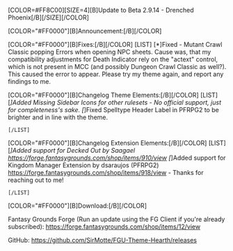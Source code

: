 [COLOR=#FF8C00][SIZE=4][B]Update to Beta 2.9.14 - Drenched Phoenix[/B][/SIZE][/COLOR]


[COLOR="#FF0000"][B]Announcement:[/B][/COLOR]

[COLOR="#FF0000"][B]Fixes:[/B][/COLOR]
    [LIST]
        [*]Fixed - Mutant Crawl Classic popping Errors when opening NPC sheets. Cause was, that my compatibility adjustments for Death Indicator rely on the "actext" control, which is not present in MCC (and possibly Dungeon Crawl Classic as well?). This caused the error to appear. Please try my theme again, and report any findings to me.

[COLOR="#FF0000"][B]Changelog Theme Elements:[/B][/COLOR]
    [LIST]
        [*]Added Missing Sidebar Icons for other rulesets - No official support, just for completeness's sake.
        [*]Fixed Spelltype Header Label in PFRPG2 to be brighter and in line with the theme.

    [/LIST]

[COLOR="#FF0000"][B]Changelog Extension Elements:[/B][/COLOR]
    [LIST]
        [*]Added support for Decked Out by Saagael https://forge.fantasygrounds.com/shop/items/910/view
        [*]Added support for Kingdom Manager Extension by dsaraujos (PFRPG2) https://forge.fantasygrounds.com/shop/items/918/view - Thanks for reaching out to me!

    [/LIST]

[COLOR="#FF0000"][B]Download:[/B][/COLOR]

Fantasy Grounds Forge
(Run an update using the FG Client if you're already subscribed):
https://forge.fantasygrounds.com/shop/items/12/view

GitHub:
https://github.com/SirMotte/FGU-Theme-Hearth/releases
